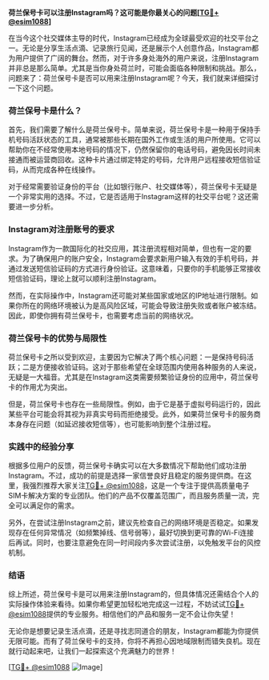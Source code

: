 **荷兰保号卡可以注册Instagram吗？这可能是你最关心的问题[[TG💪+ @esim1088](https://t.me/s/esim1088)]**

在当今这个社交媒体主导的时代，Instagram已经成为全球最受欢迎的社交平台之一。无论是分享生活点滴、记录旅行见闻，还是展示个人创意作品，Instagram都为用户提供了广阔的舞台。然而，对于许多身处海外的用户来说，注册Instagram并非总是那么简单。尤其是当你身处荷兰时，可能会面临各种限制和挑战。那么，问题来了：荷兰保号卡是否可以用来注册Instagram呢？今天，我们就来详细探讨一下这个问题。

### 荷兰保号卡是什么？

首先，我们需要了解什么是荷兰保号卡。简单来说，荷兰保号卡是一种用于保持手机号码活跃状态的工具，通常被那些长期在国外工作或生活的用户所使用。它可以帮助你在不经常使用本地号码的情况下，仍然保留你的电话号码，避免因长时间未接通而被运营商回收。这种卡片通过绑定特定的号码，允许用户远程接收短信验证码，从而完成各种在线操作。

对于经常需要验证身份的平台（比如银行账户、社交媒体等），荷兰保号卡无疑是一个非常实用的选择。不过，它是否适用于Instagram这样的社交平台呢？这还需要进一步分析。

### Instagram对注册账号的要求

Instagram作为一款国际化的社交应用，其注册流程相对简单，但也有一定的要求。为了确保用户的账户安全，Instagram会要求新用户输入有效的手机号码，并通过发送短信验证码的方式进行身份验证。这意味着，只要你的手机能够正常接收短信验证码，理论上就可以顺利注册Instagram。

然而，在实际操作中，Instagram还可能对某些国家或地区的IP地址进行限制。如果你所在的网络环境被认为是高风险区域，可能会导致注册失败或者账户被冻结。因此，即使你拥有荷兰保号卡，也需要考虑当前的网络状况。

### 荷兰保号卡的优势与局限性

荷兰保号卡之所以受到欢迎，主要因为它解决了两个核心问题：一是保持号码活跃；二是方便接收验证码。这对于那些希望在全球范围内使用各种服务的人来说，无疑是一大福音。尤其是在Instagram这类需要频繁验证身份的应用中，荷兰保号卡的作用尤为突出。

但是，荷兰保号卡也存在一些局限性。例如，由于它是基于虚拟号码运行的，因此某些平台可能会将其视为非真实号码而拒绝接受。此外，如果荷兰保号卡的服务商本身存在问题（如延迟接收短信等），也可能影响到整个注册过程。

### 实践中的经验分享

根据多位用户的反馈，荷兰保号卡确实可以在大多数情况下帮助他们成功注册Instagram。不过，成功的前提是选择一家信誉良好且稳定的服务提供商。在这里，我强烈推荐大家关注[TG💪+ @esim1088](https://t.me/s/esim1088)，这是一个专注于提供高质量电子SIM卡解决方案的专业团队。他们的产品不仅覆盖范围广，而且服务质量一流，完全可以满足你的需求。

另外，在尝试注册Instagram之前，建议先检查自己的网络环境是否稳定。如果发现存在任何异常情况（如频繁掉线、信号弱等），最好切换到更可靠的Wi-Fi连接后再试。同时，也要注意避免在同一时间段内多次尝试注册，以免触发平台的风控机制。

### 结语

综上所述，荷兰保号卡是可以用来注册Instagram的，但具体情况还需结合个人的实际操作体验来看待。如果你希望更加轻松地完成这一过程，不妨试试[TG💪+ @esim1088](https://t.me/s/esim1088)提供的专业服务。相信他们的产品和服务一定不会让你失望！

无论你是想要记录生活点滴，还是寻找志同道合的朋友，Instagram都能为你提供无限可能。而有了荷兰保号卡的支持，你将不再担心因地域限制而错失良机。现在就行动起来吧，让我们一起探索这个充满魅力的世界！

[[TG💪+ @esim1088](https://t.me/s/esim1088) ![Image](https://i.postimg.cc/4NQfJmqS/Snipaste-2025-05-13-00-14-12.png)]